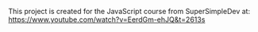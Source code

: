 This project is created for the JavaScript course from SuperSimpleDev at: https://www.youtube.com/watch?v=EerdGm-ehJQ&t=2613s
